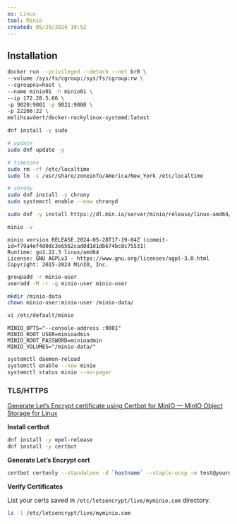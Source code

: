 ```yaml
---
os: Linux
tool: Minio
created: 05/29/2024 10:52
---
```

## Installation

```sh
docker run --privileged --detach --net br0 \
--volume /sys/fs/cgroup:/sys/fs/cgroup:rw \
--cgroupns=host \
--name minio01 -h minio01 \
--ip 172.28.5.66 \
-p 9020:9001 -p 9021:9000 \
-p 22266:22 \
melihsavdert/docker-rockylinux-systemd:latest
```

```sh
dnf install -y sudo

# update
sudo dnf update -y

# timezone
sudo rm -rf /etc/localtime
sudo ln -s /usr/share/zoneinfo/America/New_York /etc/localtime

# chrony
sudo dnf install -y chrony
sudo systemctl enable --now chronyd

sudo dnf -y install https://dl.min.io/server/minio/release/linux-amd64/minio.rpm

minio -v
```

```
minio version RELEASE.2024-05-28T17-19-04Z (commit-id=f79a4ef4d0dc3e6562cad0d1d1db674bc8c75531)
Runtime: go1.22.3 linux/amd64
License: GNU AGPLv3 - https://www.gnu.org/licenses/agpl-3.0.html
Copyright: 2015-2024 MinIO, Inc.
```

```sh
groupadd -r minio-user
useradd -M -r -g minio-user minio-user

mkdir /minio-data
chown minio-user:minio-user /minio-data/
```

```sh
vi /etc/default/minio
```

```
MINIO_OPTS="--console-address :9001"
MINIO_ROOT_USER=minioadmin
MINIO_ROOT_PASSWORD=minioadmin
MINIO_VOLUMES="/minio-data/"
```

```sh
systemctl daemon-reload
systemctl enable --now minio
systemctl status minio --no-pager
```

### TLS/HTTPS

[Generate Let’s Encrypt certificate using Certbot for MinIO — MinIO Object Storage for Linux](https://min.io/docs/minio/linux/integrations/generate-lets-encrypt-certificate-using-certbot-for-minio.html)

**Install certbot**

```sh
dnf install -y epel-release
dnf install -y certbot
```

**Generate Let’s Encrypt cert**

```sh
certbot certonly --standalone -d `hostname` --staple-ocsp -m test@yourdomain.io --agree-tos
```

**Verify Certificates**

List your certs saved in `/etc/letsencrypt/live/myminio.com` directory.

```sh
ls -l /etc/letsencrypt/live/myminio.com
```
